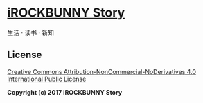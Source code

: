 # [iROCKBUNNY Story](http://story.irockbunny.com)
生活 · 读书 · 新知

## License
[Creative Commons Attribution-NonCommercial-NoDerivatives 4.0 International Public License](/LICENSE.md)

**Copyright (c) 2017 iROCKBUNNY Story**